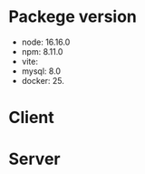 # Packege version
* node: 16.16.0
* npm: 8.11.0
* vite:
* mysql: 8.0
* docker: 25.

# Client

# Server

